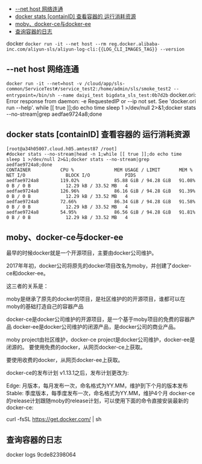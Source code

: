 <!-- TOC -->

- [--net  host  网络连通](#--net--host--网络连通)
- [docker stats  [containID]  查看容器的 运行消耗资源](#docker-stats--containid--查看容器的-运行消耗资源)
- [moby、docker-ce与docker-ee](#mobydocker-ce与docker-ee)
- [查询容器的日志](#查询容器的日志)

<!-- /TOC -->

docker
`docker run -it --net host --rm reg.docker.alibaba-inc.com/aliyun-sls/aliyun-log-cli:{{LOG_CLI_IMAGES_TAG}} --version`

## --net  host  网络连通
`docker run -it --net=host -v /cloud/app/sls-common/ServiceTest#/service_test2:/home/admin/sls/smoke_test2 --entrypoint=/bin/sh --name daiyi_test bigdata_sls_test:0b7d2b`
docker.ori: Error response from daemon: -e RequestedIP or --ip not set.
See 'docker.ori run --help'.
	 while [[ true ]];do echo time sleep 1 >/dev/null 2>&1;docker stats --no-stream|grep aedfae9724a8;done

## docker stats  [containID]  查看容器的 运行消耗资源
		
```
[root@a34h05007.cloud.h05.amtest87 /root]
#docker stats --no-stream|head -n 1;while [[ true ]];do echo time sleep 1 >/dev/null 2>&1;docker stats --no-stream|grep aedfae9724a8;done
CONTAINER           CPU %               MEM USAGE / LIMIT       MEM %               NET I/O               BLOCK I/O             PIDS
aedfae9724a8        119.02%             85.88 GiB / 94.28 GiB   91.08%              0 B / 0 B             12.29 kB / 33.52 MB   4
aedfae9724a8        126.96%             86.16 GiB / 94.28 GiB   91.39%              0 B / 0 B             12.29 kB / 33.52 MB   4
aedfae9724a8        72.66%              86.34 GiB / 94.28 GiB   91.58%              0 B / 0 B             12.29 kB / 33.52 MB   4
aedfae9724a8        54.95%              86.56 GiB / 94.28 GiB   91.81%              0 B / 0 B             12.29 kB / 33.52 MB   4
```

## moby、docker-ce与docker-ee
最早的时候docker就是一个开源项目，主要由docker公司维护。

2017年年初，docker公司将原先的docker项目改名为moby，并创建了docker-ce和docker-ee。

这三者的关系是：

moby是继承了原先的docker的项目，是社区维护的的开源项目，谁都可以在moby的基础打造自己的容器产品

docker-ce是docker公司维护的开源项目，是一个基于moby项目的免费的容器产品
docker-ee是docker公司维护的闭源产品，是docker公司的商业产品。

moby project由社区维护，docker-ce project是docker公司维护，docker-ee是闭源的。
要使用免费的docker，从网页docker-ce上获取。

要使用收费的docker，从网页docker-ee上获取。

docker-ce的发布计划
v1.13.1之后，发布计划更改为:

Edge:   月版本，每月发布一次，命名格式为YY.MM，维护到下个月的版本发布
Stable: 季度版本，每季度发布一次，命名格式为YY.MM，维护4个月
docker-ce的release计划跟随moby的release计划，可以使用下面的命令直接安装最新的docker-ce:

curl -fsSL https://get.docker.com/ | sh

## 查询容器的日志
docker logs 9cde82398064
